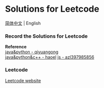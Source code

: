 # Solutions for Leetcode

[简体中文](./README.md) | English

### Record the Solutions for Leetcode
**Reference**  
[java&python - qiyuangong](https://github.com/qiyuangong/leetcode)  
[java&python&c++ - haoel](https://github.com/haoel/leetcode)
[js - azl397985856](https://github.com/azl397985856/leetcode)

### Leetcode
[Leetcode website](https://leetcode.com/)

